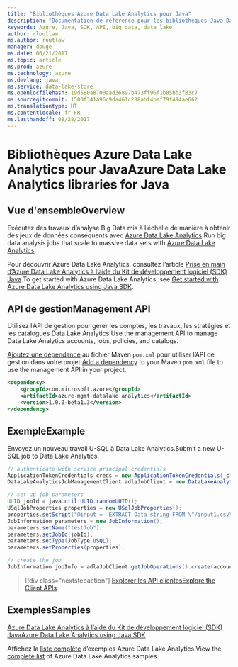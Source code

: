 ```yaml
---
title: "Bibliothèques Azure Data Lake Analytics pour Java"
description: "Documentation de référence pour les bibliothèques Java Data Lake Analytics"
keywords: Azure, Java, SDK, API, big data, data lake
author: rloutlaw
ms.author: routlaw
manager: douge
ms.date: 06/21/2017
ms.topic: article
ms.prod: azure
ms.technology: azure
ms.devlang: java
ms.service: data-lake-store
ms.openlocfilehash: 19d580a8700aad36897b473ff96f1b05bb3f83c7
ms.sourcegitcommit: 1500f341a96d9da461c288abf4baf79f494ae662
ms.translationtype: HT
ms.contentlocale: fr-FR
ms.lasthandoff: 08/28/2017
---
```

# <a name="azure-data-lake-analytics-libraries-for-java"></a><span data-ttu-id="f11cb-104">Bibliothèques Azure Data Lake Analytics pour Java</span><span class="sxs-lookup"><span data-stu-id="f11cb-104">Azure Data Lake Analytics libraries for Java</span></span>

## <a name="overview"></a><span data-ttu-id="f11cb-105">Vue d'ensemble</span><span class="sxs-lookup"><span data-stu-id="f11cb-105">Overview</span></span>

<span data-ttu-id="f11cb-106">Exécutez des travaux d’analyse Big Data mis à l’échelle de manière à obtenir des jeux de données conséquents avec [Azure Data Lake Analytics](/azure/data-lake-analytics/data-lake-analytics-overview).</span><span class="sxs-lookup"><span data-stu-id="f11cb-106">Run big data analysis jobs that scale to massive data sets with [Azure Data Lake Analytics](/azure/data-lake-analytics/data-lake-analytics-overview).</span></span>

<span data-ttu-id="f11cb-107">Pour découvrir Azure Data Lake Analytics, consultez l’article [Prise en main d’Azure Data Lake Analytics à l’aide du Kit de développement logiciel (SDK) Java](/azure/data-lake-analytics/data-lake-analytics-get-started-java-sdk).</span><span class="sxs-lookup"><span data-stu-id="f11cb-107">To get started with Azure Data Lake Analytics, see [Get started with Azure Data Lake Analytics using Java SDK](/azure/data-lake-analytics/data-lake-analytics-get-started-java-sdk).</span></span>

## <a name="management-api"></a><span data-ttu-id="f11cb-108">API de gestion</span><span class="sxs-lookup"><span data-stu-id="f11cb-108">Management API</span></span>

<span data-ttu-id="f11cb-109">Utilisez l’API de gestion pour gérer les comptes, les travaux, les stratégies et les catalogues Data Lake Analytics.</span><span class="sxs-lookup"><span data-stu-id="f11cb-109">Use the management API to manage Data Lake Analytics accounts, jobs, policies, and catalogs.</span></span>

<span data-ttu-id="f11cb-110">[Ajoutez une dépendance](https://maven.apache.org/guides/getting-started/index.html#How_do_I_use_external_dependencies) au fichier Maven `pom.xml` pour utiliser l’API de gestion dans votre projet.</span><span class="sxs-lookup"><span data-stu-id="f11cb-110">[Add a dependency](https://maven.apache.org/guides/getting-started/index.html#How_do_I_use_external_dependencies) to your Maven `pom.xml` file to use the management API in your project.</span></span>


```XML
<dependency>
    <groupId>com.microsoft.azure</groupId>
    <artifactId>azure-mgmt-datalake-analytics</artifactId>
    <version>1.0.0-beta1.3</version>
</dependency>
```

## <a name="example"></a><span data-ttu-id="f11cb-111">Exemple</span><span class="sxs-lookup"><span data-stu-id="f11cb-111">Example</span></span>

<span data-ttu-id="f11cb-112">Envoyez un nouveau travail U-SQL à Data Lake Analytics.</span><span class="sxs-lookup"><span data-stu-id="f11cb-112">Submit a new U-SQL job to Data Lake Analytics.</span></span>

```java
// authenticate with service principal credentials
ApplicationTokenCredentials creds = new ApplicationTokenCredentials(_clientId, _tenantId, _clientSecret, null);
DataLakeAnalyticsJobManagementClient adlaJobClient = new DataLakeAnalyticsJobManagementClientImpl(creds);

// set up job parameters
UUID jobId = java.util.UUID.randomUUID();
USqlJobProperties properties = new USqlJobProperties();
properties.setScript("@input =  EXTRACT Data string FROM \"/input1.csv\" USING Extractors.Csv(); OUTPUT @input TO @\"/output1.csv\" USING Outputters.Csv();");
JobInformation parameters = new JobInformation();
parameters.setName("testJob");
parameters.setJobId(jobId);
parameters.setType(JobType.USQL);
parameters.setProperties(properties);

// create the job
JobInformation jobInfo = adlaJobClient.getJobOperations().create(accountName, jobId, parameters).getBody();

```

> [!div class="nextstepaction"]
> [<span data-ttu-id="f11cb-113">Explorer les API clientes</span><span class="sxs-lookup"><span data-stu-id="f11cb-113">Explore the Client APIs</span></span>](/java/api/overview/azure/datalakeanalytics/managementapi)

## <a name="samples"></a><span data-ttu-id="f11cb-114">Exemples</span><span class="sxs-lookup"><span data-stu-id="f11cb-114">Samples</span></span>

<span data-ttu-id="f11cb-115">[Azure Data Lake Analytics à l’aide du Kit de développement logiciel (SDK) Java][1]</span><span class="sxs-lookup"><span data-stu-id="f11cb-115">[Azure Data Lake Analytics using Java SDK][1]</span></span> 

[1]: https://docs.microsoft.com/en-us/azure/data-lake-analytics/data-lake-analytics-get-started-java-sdk

<span data-ttu-id="f11cb-116">Affichez la [liste complète](https://azure.microsoft.com/resources/samples/?platform=java&term=analytics) d’exemples Azure Data Lake Analytics.</span><span class="sxs-lookup"><span data-stu-id="f11cb-116">View the [complete list](https://azure.microsoft.com/resources/samples/?platform=java&term=analytics) of Azure Data Lake Analytics samples.</span></span>
